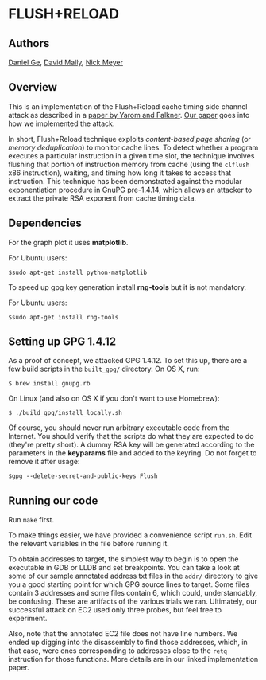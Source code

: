 FLUSH+RELOAD
============

## Authors
[Daniel Ge](https://github.com/DanGe42),
[David Mally](https://github.com/djmally),
[Nick Meyer](https://github.com/mkandalf)

## Overview
This is an implementation of the Flush+Reload cache timing side channel attack
as described in a [paper by Yarom and
Falkner](https://eprint.iacr.org/2013/448.pdf). [Our
paper](https://github.com/DanGe42/flush-reload/releases/tag/cis-700-submission)
goes into how we implemented the attack.

In short, Flush+Reload technique exploits *content-based page sharing* (or
*memory deduplication*) to monitor cache lines. To detect whether a program
executes a particular instruction in a given time slot, the technique involves
flushing that portion of instruction memory from cache (using the `clflush` x86
instruction), waiting, and timing how long it takes to access that instruction.
This technique has been demonstrated against the modular exponentiation
procedure in GnuPG pre-1.4.14, which allows an attacker to extract the private
RSA exponent from cache timing data.

## Dependencies
For the graph plot it uses **matplotlib**.

For Ubuntu users:

```
$sudo apt-get install python-matplotlib
```

To speed up gpg key generation install **rng-tools** but it is not mandatory.

For Ubuntu users:

```
$sudo apt-get install rng-tools
```

## Setting up GPG 1.4.12
As a proof of concept, we attacked GPG 1.4.12. To set this up, there are a few
build scripts in the `built_gpg/` directory. On OS X, run:

```
$ brew install gnupg.rb
```

On Linux (and also on OS X if you don't want to use Homebrew):

```
$ ./build_gpg/install_locally.sh
```

Of course, you should never run arbitrary executable code from the Internet.
You should verify that the scripts do what they are expected to do (they're
pretty short). A dummy RSA key will be generated according to the parameters in the **keyparams** file and added to the keyring. Do not forget to remove it after usage:

```
$gpg --delete-secret-and-public-keys Flush
```

## Running our code
Run `make` first.

To make things easier, we have provided a convenience script `run.sh`. Edit the
relevant variables in the file before running it.

To obtain addresses to target, the simplest way to begin is to open the
executable in GDB or LLDB and set breakpoints. You can take a look at some of
our sample annotated address txt files in the `addr/` directory to give you a
good starting point for which GPG source lines to target. Some files contain 3
addresses and some files contain 6, which could, understandably, be confusing.
These are artifacts of the various trials we ran.  Ultimately, our successful
attack on EC2 used only three probes, but feel free to experiment.

Also, note that the annotated EC2 file does not have line numbers. We ended up
digging into the disassembly to find those addresses, which, in that case, were
ones corresponding to addresses close to the `retq` instruction for those
functions. More details are in our linked implementation paper.
